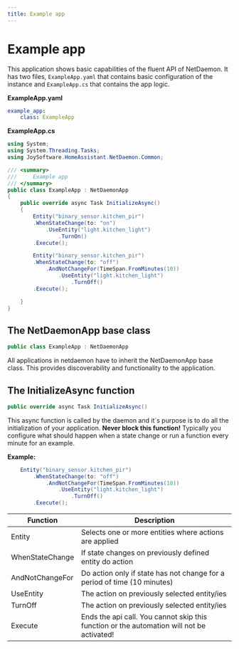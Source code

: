 ```yaml
---
title: Example app
---
```

# Example app

This application shows basic capabilities of the fluent API of NetDaemon. It has two files, `ExampleApp.yaml` that contains basic configuration of the instance and `ExampleApp.cs` that contains the app logic.

**ExampleApp.yaml**
```yaml
example_app:
    class: ExampleApp
```

**ExampleApp.cs**
```c#
using System;
using System.Threading.Tasks;
using JoySoftware.HomeAssistant.NetDaemon.Common;

/// <summary>
///     Example app
/// </summary>
public class ExampleApp : NetDaemonApp
{
    public override async Task InitializeAsync()
    {
        Entity("binary_sensor.kitchen_pir")
        .WhenStateChange(to: "on")
            .UseEntity("light.kitchen_light")
                .TurnOn()
        .Execute();

        Entity("binary_sensor.kitchen_pir")
        .WhenStateChange(to: "off")
            .AndNotChangeFor(TimeSpan.FromMinutes(10))
                .UseEntity("light.kitchen_light")
                    .TurnOff()
        .Execute();

    }
}
```

## The NetDaemonApp base class

```c#
public class ExampleApp : NetDaemonApp
```

All applications in netdaemon have to inherit the NetDaemonApp base class. This provides discoverability and functionality to the application.

## The InitializeAsync function

```c#
public override async Task InitializeAsync()
```

This async function is called by the daemon and it´s purpose is to do all the initialization of your application. **Never block this function!** Typically you configure what should happen when a state change or run a function every minute for an example.

**Example:**

```c#
    Entity("binary_sensor.kitchen_pir")
        .WhenStateChange(to: "off")
            .AndNotChangeFor(TimeSpan.FromMinutes(10))
                .UseEntity("light.kitchen_light")
                    .TurnOff()
        .Execute();
```


| Function        | Description                                                                               |
| --------------- | ----------------------------------------------------------------------------------------- |
| Entity          | Selects one or more entities where actions are applied                                    |
| WhenStateChange | If state changes on previously defined entity do action                                   |
| AndNotChangeFor | Do action only if state has not change for a period of time (10 minutes)                  |
| UseEntity       | The action on previously selected entity/ies                                              |
| TurnOff         | The action on previously selected entity/ies                                              |
| Execute         | Ends the api call. You cannot skip this function or the automation will not be activated! |